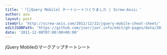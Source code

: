 ```yaml
---
title: '『[jQuery Mobile] チートシートつくりました | Screw-Axis』'
author: azu
layout: post
itemUrl: 'http://screw-axis.com/2011/12/22/jquery-mobile-cheat-sheet/'
editJSONPath: 'https://github.com/jser/jser.info/edit/gh-pages/data/2011/12/index.json'
date: '2011-12-08T07:00:00+00:00'
---
```

jQuery Mobileのマークアップチートシート
